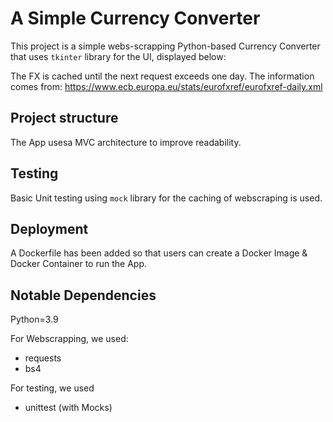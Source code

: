 # A Simple Currency Converter

This project is a simple webs-scrapping Python-based Currency Converter that uses `tkinter` library for the UI, displayed below:

The FX is cached until the next request exceeds one day. The information comes from:
https://www.ecb.europa.eu/stats/eurofxref/eurofxref-daily.xml

## Project structure

The App usesa MVC architecture to improve readability.

## Testing

Basic Unit testing using `mock` library for the caching of webscraping is used.

## Deployment

A Dockerfile has been added so that users can create a Docker Image & Docker Container to run the App.

## Notable Dependencies

Python=3.9

For Webscrapping, we used:

- requests
- bs4

For testing, we used

- unittest (with Mocks)
